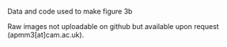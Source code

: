 Data and code used to make figure 3b

Raw images not uploadable on github but available upon request (apmm3[at]cam.ac.uk).
